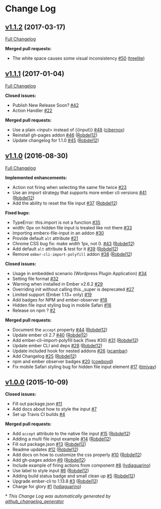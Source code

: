 # Change Log

## [v1.1.2](https://github.com/thefrontside/emberx-file-input/tree/v1.1.2) (2017-03-17)
[Full Changelog](https://github.com/thefrontside/emberx-file-input/compare/v1.1.1...v1.1.2)

**Merged pull requests:**

- The white space causes some visual inconsistency [\#50](https://github.com/thefrontside/emberx-file-input/pull/50) ([treelite](https://github.com/treelite))

## [v1.1.1](https://github.com/thefrontside/emberx-file-input/tree/v1.1.1) (2017-01-04)
[Full Changelog](https://github.com/thefrontside/emberx-file-input/compare/v1.1.0...v1.1.1)

**Closed issues:**

- Publish New Release Soon? [\#42](https://github.com/thefrontside/emberx-file-input/issues/42)
- Action Handler  [\#22](https://github.com/thefrontside/emberx-file-input/issues/22)

**Merged pull requests:**

- Use a plain \<input\> instead of {{input}} [\#48](https://github.com/thefrontside/emberx-file-input/pull/48) ([cibernox](https://github.com/cibernox))
- Reinstall gh-pages addon [\#46](https://github.com/thefrontside/emberx-file-input/pull/46) ([Robdel12](https://github.com/Robdel12))
- Update changelog for 1.1.0 [\#45](https://github.com/thefrontside/emberx-file-input/pull/45) ([Robdel12](https://github.com/Robdel12))

## [v1.1.0](https://github.com/thefrontside/emberx-file-input/tree/v1.1.0) (2016-08-30)
[Full Changelog](https://github.com/thefrontside/emberx-file-input/compare/v1.0.0...v1.1.0)

**Implemented enhancements:**

- Action not firing when selecting the same file twice [\#23](https://github.com/thefrontside/emberx-file-input/issues/23)
- Use an import strategy that supports more ember cli versions [\#41](https://github.com/thefrontside/emberx-file-input/pull/41) ([Robdel12](https://github.com/Robdel12))
- Add the ability to reset the file input [\#37](https://github.com/thefrontside/emberx-file-input/pull/37) ([Robdel12](https://github.com/Robdel12))

**Fixed bugs:**

- TypeError: this.import is not a function [\#35](https://github.com/thefrontside/emberx-file-input/issues/35)
- width: 0px on hidden file input is treated like not there [\#33](https://github.com/thefrontside/emberx-file-input/issues/33)
- Importing emberx-file-input in an addon [\#30](https://github.com/thefrontside/emberx-file-input/issues/30)
- Provide default `alt` attribute [\#21](https://github.com/thefrontside/emberx-file-input/issues/21)
- Chrome CSS bug fix: make width 1px, not 0. [\#43](https://github.com/thefrontside/emberx-file-input/pull/43) ([Robdel12](https://github.com/Robdel12))
- Add default `alt` attribute & test for it [\#39](https://github.com/thefrontside/emberx-file-input/pull/39) ([Robdel12](https://github.com/Robdel12))
- Remove `ember-cli-import-polyfill` addon [\#38](https://github.com/thefrontside/emberx-file-input/pull/38) ([Robdel12](https://github.com/Robdel12))

**Closed issues:**

- Usage in embedded scenario \(Wordpress Plugin Application\) [\#34](https://github.com/thefrontside/emberx-file-input/issues/34)
- Setting file format [\#32](https://github.com/thefrontside/emberx-file-input/issues/32)
- Warning when installed in Ember v2.6.2 [\#29](https://github.com/thefrontside/emberx-file-input/issues/29)
- Overriding init without calling this.\_super is deprecated [\#27](https://github.com/thefrontside/emberx-file-input/issues/27)
- Limited support \(Ember 1.13+ only\) [\#19](https://github.com/thefrontside/emberx-file-input/issues/19)
- Add badges for NPM and ember-observer [\#18](https://github.com/thefrontside/emberx-file-input/issues/18)
- Hidden file input styling bug in mobile Safari [\#16](https://github.com/thefrontside/emberx-file-input/issues/16)
- Release on npm ? [\#2](https://github.com/thefrontside/emberx-file-input/issues/2)

**Merged pull requests:**

- Document the `accept` property [\#44](https://github.com/thefrontside/emberx-file-input/pull/44) ([Robdel12](https://github.com/Robdel12))
- Update ember cli 2.7 [\#40](https://github.com/thefrontside/emberx-file-input/pull/40) ([Robdel12](https://github.com/Robdel12))
- Add ember-cli-import-polyfill back \(fixes \#30\) [\#31](https://github.com/thefrontside/emberx-file-input/pull/31) ([Robdel12](https://github.com/Robdel12))
- Update ember CLI and deps [\#28](https://github.com/thefrontside/emberx-file-input/pull/28) ([Robdel12](https://github.com/Robdel12))
- Update included hook for nested addons [\#26](https://github.com/thefrontside/emberx-file-input/pull/26) ([xcambar](https://github.com/xcambar))
- Add Changelog [\#25](https://github.com/thefrontside/emberx-file-input/pull/25) ([Robdel12](https://github.com/Robdel12))
- npm and ember observer badges [\#20](https://github.com/thefrontside/emberx-file-input/pull/20) ([cowboyd](https://github.com/cowboyd))
- Fix mobile Safari styling bug for hidden file input element [\#17](https://github.com/thefrontside/emberx-file-input/pull/17) ([timiyay](https://github.com/timiyay))

## [v1.0.0](https://github.com/thefrontside/emberx-file-input/tree/v1.0.0) (2015-10-09)
**Closed issues:**

- Fill out package.json [\#11](https://github.com/thefrontside/emberx-file-input/issues/11)
- Add docs about how to style the input [\#7](https://github.com/thefrontside/emberx-file-input/issues/7)
- Set up Travis CI builds [\#4](https://github.com/thefrontside/emberx-file-input/issues/4)

**Merged pull requests:**

- Add `accept` attribute to the native file input [\#15](https://github.com/thefrontside/emberx-file-input/pull/15) ([Robdel12](https://github.com/Robdel12))
- Adding a multi file input example [\#14](https://github.com/thefrontside/emberx-file-input/pull/14) ([Robdel12](https://github.com/Robdel12))
- Fill out package.json [\#13](https://github.com/thefrontside/emberx-file-input/pull/13) ([Robdel12](https://github.com/Robdel12))
- Readme updates [\#12](https://github.com/thefrontside/emberx-file-input/pull/12) ([Robdel12](https://github.com/Robdel12))
- Add docs on how to customize the css properly [\#10](https://github.com/thefrontside/emberx-file-input/pull/10) ([Robdel12](https://github.com/Robdel12))
- Add gh-pages addon [\#9](https://github.com/thefrontside/emberx-file-input/pull/9) ([Robdel12](https://github.com/Robdel12))
- Include example of firing actions from component [\#8](https://github.com/thefrontside/emberx-file-input/pull/8) ([lydiaguarino](https://github.com/lydiaguarino))
- Use label to style input [\#6](https://github.com/thefrontside/emberx-file-input/pull/6) ([Robdel12](https://github.com/Robdel12))
- Adding build status badge and small clean up [\#5](https://github.com/thefrontside/emberx-file-input/pull/5) ([Robdel12](https://github.com/Robdel12))
- Upgrade ember-cli to 1.13.8 [\#3](https://github.com/thefrontside/emberx-file-input/pull/3) ([Robdel12](https://github.com/Robdel12))
- Charge for glory [\#1](https://github.com/thefrontside/emberx-file-input/pull/1) ([lydiaguarino](https://github.com/lydiaguarino))



\* *This Change Log was automatically generated by [github_changelog_generator](https://github.com/skywinder/Github-Changelog-Generator)*